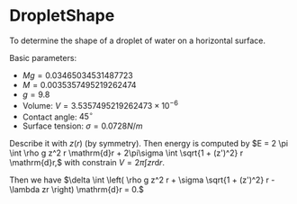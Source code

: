 # DropletShape
To determine the shape of a droplet of water on a horizontal surface.

Basic parameters:
- $Mg = 0.03465034531487723$
- $M = 0.0035357495219262474$
- $g = 9.8$
- Volume: $V = 3.5357495219262473\times 10^{-6}$
- Contact angle: $45^\circ$
- Surface tension: $\sigma = 0.0728N/m$

Describe it with $z(r)$ (by symmetry). Then energy is computed by
$E = 2 \pi \int \rho g z^2 r \mathrm{d}r + 2\pi\sigma \int \sqrt{1 + (z')^2} r \mathrm{d}r,$
with constrain
$V = 2 \pi \int z r \mathrm{d}r.$

Then we have
$\delta \int \left( \rho g z^2 r + \sigma \sqrt{1 + (z')^2} r - \lambda zr \right) \mathrm{d}r = 0.$
